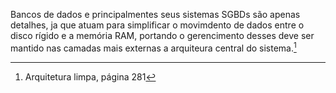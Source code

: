 Bancos de dados e principalmentes seus sistemas SGBDs são apenas detalhes, ja que atuam para simplificar o movimdento de dados entre o disco rígido e a memória RAM, portando o gerencimento desses deve ser mantido nas camadas mais externas a arquiteura central do sistema.[^1]  

[^1]: Arquitetura limpa, página 281  